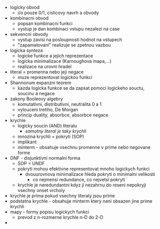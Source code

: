 - logicky obvod 
	- i/o pouze 0/1, cislicovy navrh a obvody
- kombinacni obvod
	- popsan kombinacni funkci
	- vystup je dan kombinaci vstupu nezalezi na case
- sekvencni obvody 
	- vystup zavisi na posloupnosti hodnot na vstupech
	- "zapamatovani" realizuje se zpetnou vazbou
- logicka synteza
	- logicke funkce a jejich reprezentace
	- logicka minimalizace (Karnoughova mapa,...)
	- realizace na urovni hradel
- literal = promenna nebo jeji negace
	- muze reprezentovat logickou funkci
- Shannonum expanzni teorem
	- kazda logicka funkce se da zapsat pomoci logickeho souctu, soucinu a negace
- zakony Booleovy algebry
	- komutativni, distributivni, neutralita 0 a 1
	- vylouceni tretiho, De Morgan
	- princip duality, absorbce, absorbce negace
- krychle
	- logicky soucin (AND) literalu
		- *samotny literal je taky krychli*
	- mnozina krychli = pokryti (SOP)
	- implikant
	- minterm - obsahuje vsechnu promenne v prime nebo negovane forme
- DNF - disjunktivni normalni forma
	- SOP = UNDF
	- pokryti mohou efektivne representovat mnoho logickych funkci
		- dvouurovnova minimalizace hleda pokryti o minimalni velikosti
			- co nejmensi redundance, co nejvetsi pokryti
	- krychle je neredundantni kdyz ji nezahrnu do reseni nepokryji vsechny onset vrcholy
- krychle je prima pokud vsechny literaly jsou prime
- podstatna krychle - obsahuje minterm ktery neni obsazen jine prime krychli
- mapy - formy popisu logickych funkci
	- prevod z n-rozmerne krychle n-D do 2-D
- 